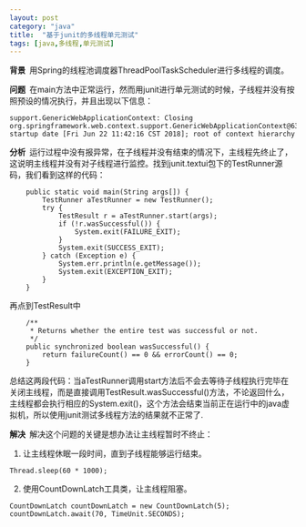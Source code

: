 ```yaml
---
layout: post
category: "java"
title:  "基于junit的多线程单元测试"
tags: [java,多线程,单元测试]
--- 
```

 
**背景**&#8194;用Spring的线程池调度器ThreadPoolTaskScheduler进行多线程的调度。  

**问题**&#8194;在main方法中正常运行，然而用junit进行单元测试的时候，子线程并没有按照预设的情况执行，并且出现以下信息： 
```
support.GenericWebApplicationContext: Closing org.springframework.web.context.support.GenericWebApplicationContext@63a5e46c: startup date [Fri Jun 22 11:42:16 CST 2018]; root of context hierarchy
```  
**分析**&#8194;运行过程中没有报异常，在子线程并没有结束的情况下，主线程先终止了，这说明主线程并没有对子线程进行监控。找到junit.textui包下的TestRunner源码，我们看到这样的代码：
```
    public static void main(String args[]) {
        TestRunner aTestRunner = new TestRunner();
        try {
            TestResult r = aTestRunner.start(args);
            if (!r.wasSuccessful()) {
                System.exit(FAILURE_EXIT);
            }
            System.exit(SUCCESS_EXIT);
        } catch (Exception e) {
            System.err.println(e.getMessage());
            System.exit(EXCEPTION_EXIT);
        }
    }
``` 
再点到TestResult中
```
    /**
     * Returns whether the entire test was successful or not.
     */
    public synchronized boolean wasSuccessful() {
        return failureCount() == 0 && errorCount() == 0;
    }
```  
总结这两段代码：当aTestRunner调用start方法后不会去等待子线程执行完毕在关闭主线程，而是直接调用TestResult.wasSuccessful()方法，不论返回什么，主线程都会执行相应的System.exit()，这个方法会结束当前正在运行中的java虚拟机，所以使用junit测试多线程方法的结果就不正常了. 
 
**解决**&#8194;解决这个问题的关键是想办法让主线程暂时不终止：    
1. 让主线程休眠一段时间，直到子线程能够运行结束。
```
Thread.sleep(60 * 1000);
```  
2. 使用CountDownLatch工具类，让主线程阻塞。
```
CountDownLatch countDownLatch = new CountDownLatch(5);
countDownLatch.await(70, TimeUnit.SECONDS);
``` 

